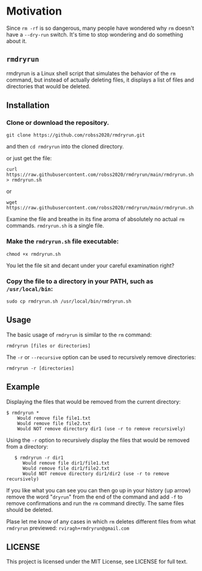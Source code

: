 # Motivation

Since `rm -rf` is so dangerous, many people have wondered why `rm` doesn't have a `--dry-run` switch.  It's time to stop wondering and do something about it.

## `rmdryrun`

rmdryrun is a Linux shell script that simulates the behavior of the `rm` command, but instead of actually deleting files, it displays a list of files and directories that would be deleted.

## Installation

### Clone or download the repository.

```
git clone https://github.com/robss2020/rmdryrun.git
```

and then `cd rmdryrun` into the cloned directory.

or just get the file:


```
curl https://raw.githubusercontent.com/robss2020/rmdryrun/main/rmdryrun.sh > rmdryrun.sh
```

or

```
wget https://raw.githubusercontent.com/robss2020/rmdryrun/main/rmdryrun.sh
```

Examine the file and breathe in its fine aroma of absolutely no actual `rm` commands.  `rmdryrun.sh` is a single file.

### Make the `rmdryrun.sh` file executable:

```
chmod +x rmdryrun.sh
```

You let the file sit and decant under your careful examination right?

### Copy the file to a directory in your PATH, such as `/usr/local/bin`:

```
sudo cp rmdryrun.sh /usr/local/bin/rmdryrun.sh
```


## Usage

The basic usage of `rmdryrun` is similar to the `rm` command:

```
rmdryrun [files or directories]
```

The `-r` or `--recursive` option can be used to recursively remove directories:

```
rmdryrun -r [directories]
```

## Example

Displaying the files that would be removed from the current directory:

```
$ rmdryrun *
	Would remove file file1.txt
	Would remove file file2.txt
	Would NOT remove directory dir1 (use -r to remove recursively)
```

Using the `-r` option to recursively display the files that would be removed from a directory:

```
   $ rmdryrun -r dir1
	  Would remove file dir1/file1.txt
	  Would remove file dir1/file2.txt
	  Would NOT remove directory dir1/dir2 (use -r to remove recursively)
```

If you like what you can see you can then go up in your history (up arrow) remove the word "`dryrun`" from the end of the command and add `-f` to remove confirmations and run the `rm` command directly. The same files should be deleted.

Plase let me know of any cases in which `rm` deletes different files from what `rmdryrun` previewed: `rviragh+rmdryrun@gmail.com`

## LICENSE

This project is licensed under the MIT License, see LICENSE for full text.